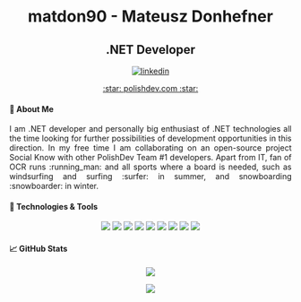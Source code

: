 <h1 align="center">matdon90 - Mateusz Donhefner</h1>
<h2 align="center">.NET Developer</h2>
<p align="center">
  <a href="https://www.linkedin.com/in/mateusz-donhefner/"><img src="https://cdn1.iconfinder.com/data/icons/social-80/32/Social_social_linkedin_linked_in-32.png" alt="linkedin"></a>
</p>

<p align="center">
  <a href="https://www.polishdev.com/">:star: polishdev.com :star:</a>
</p>

#### :wave: About Me
<p align="justify">
I am .NET developer and personally big enthusiast of .NET technologies all the time looking for further possibilities of development opportunities in this direction. In my free time I am collaborating on an open-source project Social Know with other PolishDev Team #1 developers.
Apart from IT, fan of OCR runs :running_man: and all sports where a board is needed, such as windsurfing and surfing :surfer: in summer, and snowboarding :snowboarder: in winter.
</p>

#### 🔧 Technologies & Tools
<p align="center"
  <img src="https://img.shields.io/badge/OS-Windows-informational?style=flat&logo=windows&logoColor=white&color=C0C0C0">
  <img src="https://img.shields.io/badge/Editor-Visual_Studio_2019-informational?style=flat&logo=visual-studio&logoColor=white&color=C0C0C0">
  <img src="https://img.shields.io/badge/Code-C_Sharp-informational?style=flat&logo=c-sharp&logoColor=white&color=C0C0C0">
  <img src="https://img.shields.io/badge/Code-.NET_Core-informational?style=flat&logo=.net&logoColor=white&color=C0C0C0">
  <img src="https://img.shields.io/badge/Code-JavaScript-informational?style=flat&logo=javascript&logoColor=white&color=C0C0C0">
  <img src="https://img.shields.io/badge/Code-HTML-informational?style=flat&logo=html5&logoColor=white&color=C0C0C0">
  <img src="https://img.shields.io/badge/Code-CSS-informational?style=flat&logo=css3&logoColor=white&color=C0C0C0">
  <img src="https://img.shields.io/badge/Cloud-Azure-informational?style=flat&logo=microsoft-azure&logoColor=white&color=C0C0C0">
  <img src="https://img.shields.io/badge/Tools-PostgreSQL-informational?style=flat&logo=postgresql&logoColor=white&color=C0C0C0">
  <img src="https://img.shields.io/badge/Tools-MSSQL-informational?style=flat&logo=microsoft-sql-server&logoColor=white&color=C0C0C0">
</p>

#### &#x1f4c8; GitHub Stats
<p align="center">
  <a href="https://github.com/anuraghazra/github-readme-stats"><img src="https://github-readme-stats.vercel.app/api?username=matdon90&theme=graywhite&show_icons=true&hide=stars&count_private=true"></a>
</p>

<p align="center">
  <a href="https://github.com/anuraghazra/github-readme-stats"><img src="https://github-readme-stats.vercel.app/api/top-langs/?username=matdon90&theme=graywhite&exclude_repo=AutomationITExpertsGroupWebsite"></a>
</p>

